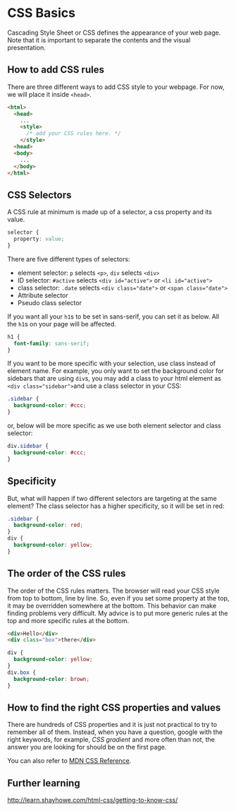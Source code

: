 # CSS Basics

Cascading Style Sheet or CSS defines the appearance of your web page. Note that it is important to separate the contents and the visual presentation.

## How to add CSS rules
There are three different ways to add CSS style to your webpage. For now, we will place it inside `<head>`.
```html
<html>
  <head>
    ...
    <style>
      /* add your CSS rules here. */
    </style>
  <head>
  <body>
    ...
  </body>
</html>
```

## CSS Selectors
A CSS rule at minimum is made up of a selector, a css property and its value.
```css
selector {
  property: value;
}
```

There are five different types of selectors:
  - element selector: `p` selects `<p>`, `div` selects `<div>`
  - ID selector: `#active` selects `<div id="active">` or `<li id="active">`
  - class selector: `.date` selects `<div class="date">` or `<span class="date">`
  - Attribute selector
  - Pseudo class selector

If you want all your `h1`s to be set in sans-serif, you can set it as below. All the `h1`s on your page will be affected.
```css
h1 {
  font-family: sans-serif;
}
```

If you want to be more specific with your selection, use class instead of element name. For example, you only want to set the background color for sidebars that are using `div`s, you may add a class to your html element as `<div class="sidebar">`and use a class selector in your CSS:
```css
.sidebar {
  background-color: #ccc;
}
```
or, below will be more specific as we use both element selector and class selector:
```css
div.sidebar {
  background-color: #ccc;
}
```

## Specificity
But, what will happen if two different selectors are targeting at the same element? The class selector has a higher specificity, so it will be set in red:
```css
.sidebar {
  background-color: red;
}
div {
  background-color: yellow;
}
```

## The order of the CSS rules
The order of the CSS rules matters. The browser will read your CSS style from top to bottom, line by line. So, even if you set some property at the top, it may be overridden somewhere at the bottom. This behavior can make finding problems very difficult. My advice is to put more generic rules at the top and more specific rules at the bottom.
```html
<div>Hello</div>
<div class="box">there</div>
```
```css
div {
  background-color: yellow;
}
div.box {
  background-color: brown;
}
```

## How to find the right CSS properties and values
There are hundreds of CSS properties and it is just not practical to try to remember all of them. Instead, when you have a question, google with the right keywords, for example, *CSS gradient* and more often than not, the answer you are looking for should be on the first page.

You can also refer to [MDN CSS Reference](https://developer.mozilla.org/en-US/docs/Web/CSS/Reference).

## Further learning
http://learn.shayhowe.com/html-css/getting-to-know-css/


